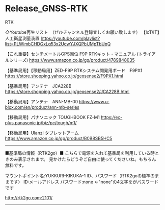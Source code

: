 # Release_GNSS-RTK
RTK 


◇Youtube再生リスト　（ぜひチャンネル登録宜しくお願い致します）
【IoT/IT】人工衛星測量装置
https://youtube.com/playlist?list=PLWImbCHDGxLq53x2UcwYJXQPbUMpTbUqQ



【これ重要】センチメートルGPS測位 F9P RTKキット・マニュアル (トライアルシリーズ) 
https://www.amazon.co.jp/gp/product/4789848035

【基準局用】【移動局用】ZED-F9P RTKシステム開発用ボード　F9PX1
https://store.shopping.yahoo.co.jp/geosense2/F9PX1.html

【基準局用】アンテナ　JCA228B
https://store.shopping.yahoo.co.jp/geosense2/JCA228B.html

【移動局用】アンテナ　ANN-MB-00
https://www.u-blox.com/en/product/ann-mb-series

【移動局用】パナソニック TOUGHBOOK FZ-M1
https://ec-plus.panasonic.jp/biz/pc/tough/m1/

【移動局用】Ulanzi タブレットアーム
https://www.amazon.co.jp/gp/product/B0B8SB5HC5

------------------------------------
■基準局の情報（RTK2go）■
こちらで電源を入れて基準局を利用している時ときのみ表示されます。
見かけたらどうぞご自由に使ってくださいね。もちろん無料です。

マウントポイント名:YUKKURI-KIKUKA-1
ID、パスワード（RTK2goの標準のままです）
ID:メールアドレス
パスワード:none ←"none"の4文字をがパスワードです

http://rtk2go.com:2101/

------------------------------------
